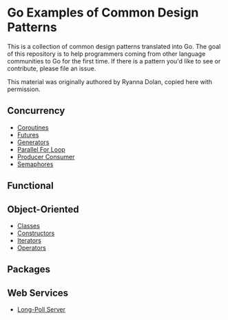 # Go Examples of Common Design Patterns

This is a collection of common design patterns translated into Go. The goal of this repository is to help programmers coming from other language communities to Go for the first time. If there is a pattern you'd like to see or contribute, please file an issue.

This material was originally authored by Ryanna Dolan, copied here with permission.

## Concurrency

* [Coroutines](concurrency/coroutines.md)
* [Futures](concurrency/futures.md)
* [Generators](concurrency/generators.md)
* [Parallel For Loop](concurrency/parallel-for-loop.md)
* [Producer Consumer](concurrency/producer-consumer.md)
* [Semaphores](concurrency/semaphores.md)

## Functional

## Object-Oriented

* [Classes](oo/classes.md)
* [Constructors](oo/constructors.md)
* [Iterators](oo/iterators.md)
* [Operators](oo/operators.md)

## Packages

## Web Services

* [Long-Poll Server](web/long-poll.md)
